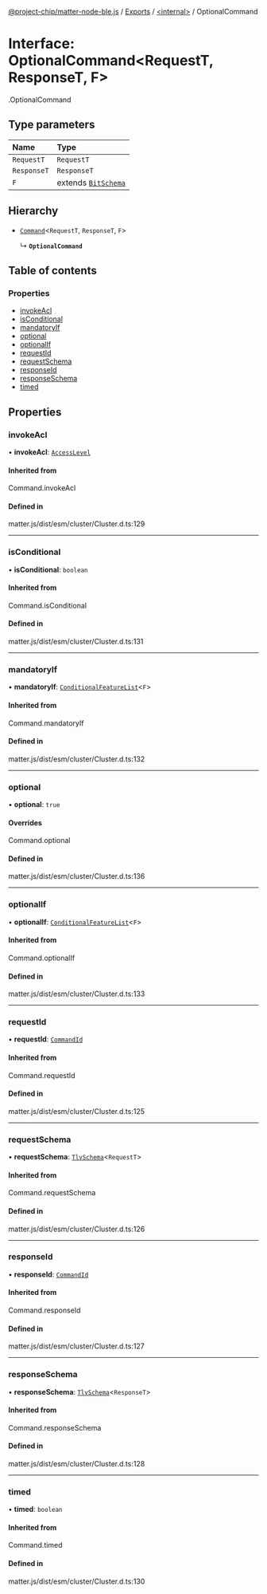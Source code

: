 [@project-chip/matter-node-ble.js](../README.md) / [Exports](../modules.md) / [<internal\>](../modules/internal_.md) / OptionalCommand

# Interface: OptionalCommand<RequestT, ResponseT, F\>

[<internal>](../modules/internal_.md).OptionalCommand

## Type parameters

| Name | Type |
| :------ | :------ |
| `RequestT` | `RequestT` |
| `ResponseT` | `ResponseT` |
| `F` | extends [`BitSchema`](../modules/internal_.md#bitschema) |

## Hierarchy

- [`Command`](../modules/internal_.md#command)<`RequestT`, `ResponseT`, `F`\>

  ↳ **`OptionalCommand`**

## Table of contents

### Properties

- [invokeAcl](internal_.OptionalCommand.md#invokeacl)
- [isConditional](internal_.OptionalCommand.md#isconditional)
- [mandatoryIf](internal_.OptionalCommand.md#mandatoryif)
- [optional](internal_.OptionalCommand.md#optional)
- [optionalIf](internal_.OptionalCommand.md#optionalif)
- [requestId](internal_.OptionalCommand.md#requestid)
- [requestSchema](internal_.OptionalCommand.md#requestschema)
- [responseId](internal_.OptionalCommand.md#responseid)
- [responseSchema](internal_.OptionalCommand.md#responseschema)
- [timed](internal_.OptionalCommand.md#timed)

## Properties

### invokeAcl

• **invokeAcl**: [`AccessLevel`](../enums/internal_.AccessLevel.md)

#### Inherited from

Command.invokeAcl

#### Defined in

matter.js/dist/esm/cluster/Cluster.d.ts:129

___

### isConditional

• **isConditional**: `boolean`

#### Inherited from

Command.isConditional

#### Defined in

matter.js/dist/esm/cluster/Cluster.d.ts:131

___

### mandatoryIf

• **mandatoryIf**: [`ConditionalFeatureList`](../modules/internal_.md#conditionalfeaturelist)<`F`\>

#### Inherited from

Command.mandatoryIf

#### Defined in

matter.js/dist/esm/cluster/Cluster.d.ts:132

___

### optional

• **optional**: ``true``

#### Overrides

Command.optional

#### Defined in

matter.js/dist/esm/cluster/Cluster.d.ts:136

___

### optionalIf

• **optionalIf**: [`ConditionalFeatureList`](../modules/internal_.md#conditionalfeaturelist)<`F`\>

#### Inherited from

Command.optionalIf

#### Defined in

matter.js/dist/esm/cluster/Cluster.d.ts:133

___

### requestId

• **requestId**: [`CommandId`](../modules/internal_.md#commandid)

#### Inherited from

Command.requestId

#### Defined in

matter.js/dist/esm/cluster/Cluster.d.ts:125

___

### requestSchema

• **requestSchema**: [`TlvSchema`](../classes/internal_.TlvSchema.md)<`RequestT`\>

#### Inherited from

Command.requestSchema

#### Defined in

matter.js/dist/esm/cluster/Cluster.d.ts:126

___

### responseId

• **responseId**: [`CommandId`](../modules/internal_.md#commandid)

#### Inherited from

Command.responseId

#### Defined in

matter.js/dist/esm/cluster/Cluster.d.ts:127

___

### responseSchema

• **responseSchema**: [`TlvSchema`](../classes/internal_.TlvSchema.md)<`ResponseT`\>

#### Inherited from

Command.responseSchema

#### Defined in

matter.js/dist/esm/cluster/Cluster.d.ts:128

___

### timed

• **timed**: `boolean`

#### Inherited from

Command.timed

#### Defined in

matter.js/dist/esm/cluster/Cluster.d.ts:130
